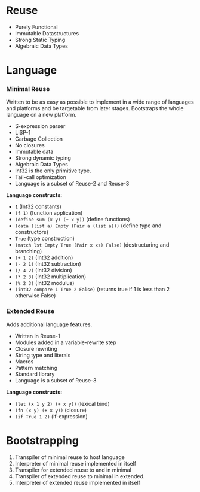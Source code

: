 
# Reuse
* Purely Functional
* Immutable Datastructures
* Strong Static Typing
* Algebraic Data Types

# Language
### Minimal Reuse
Written to be as easy as possible to implement in a wide range of languages and platforms and be targetable from later stages. Bootstraps the whole language on a new platform.
* S-expression parser
* LISP-1
* Garbage Collection
* No closures
* Immutable data
* Strong dynamic typing
* Algebraic Data Types
* Int32 is the only primitive type.
* Tail-call optimization
* Language is a subset of Reuse-2 and Reuse-3

**Language constructs:**
* `1` (Int32 constants)
* `(f 1)` (function application)
* `(define sum (x y) (+ x y))` (define functions)
* `(data (list a) Empty (Pair a (list a)))` (define type and constructors)
* `True` (type construction)
* `(match lst Empty True (Pair x xs) False)` (destructuring and branching)
* `(+ 1 2)` (Int32 addition)
* `(- 2 1)` (Int32 subtraction)
* `(/ 4 2)` (Int32 division)
* `(* 2 3)` (Int32 multiplication)
* `(% 2 3)` (Int32 modulus)
* `(int32-compare 1 True 2 False)` (returns true if 1 is less than 2 otherwise False)

### Extended Reuse
Adds additional language features.
* Written in Reuse-1
* Modules added in a variable-rewrite step
* Closure rewriting
* String type and literals
* Macros
* Pattern matching
* Standard library
* Language is a subset of Reuse-3

**Language constructs:**
* `(let (x 1 y 2) (+ x y))` (lexical bind)
* `(fn (x y) (+ x y))` (closure)
* `(if True 1 2)` (if-expression)

# Bootstrapping
1. Transpiler of minimal reuse to host language
2. Interpreter of minimal reuse implemented in itself
3. Transpiler for extended reuse to and in minimal
4. Transpiler of extended reuse to minimal in extended.
5. Interpreter of extended reuse implemented in itself
